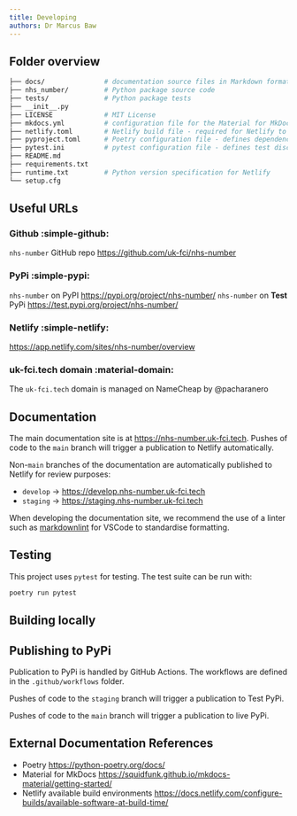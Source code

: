 ```yaml
---
title: Developing
authors: Dr Marcus Baw
---
```


## Folder overview

```bash
├── docs/               # documentation source files in Markdown format
├── nhs_number/         # Python package source code
├── tests/              # Python package tests
├── __init__.py
├── LICENSE             # MIT License
├── mkdocs.yml          # configuration file for the Material for MkDocs documentation site
├── netlify.toml        # Netlify build file - required for Netlify to build the documentation site
├── pyproject.toml      # Poetry configuration file - defines dependencies, etc
├── pytest.ini          # pytest configuration file - defines test discovery, etc
├── README.md
├── requirements.txt
├── runtime.txt         # Python version specification for Netlify
└── setup.cfg
```

## Useful URLs

### Github :simple-github:

`nhs-number` GitHub repo <https://github.com/uk-fci/nhs-number>

### PyPi :simple-pypi:

`nhs-number` on PyPI <https://pypi.org/project/nhs-number/>
`nhs-number` on **Test** PyPi <https://test.pypi.org/project/nhs-number/>

### Netlify :simple-netlify:

<https://app.netlify.com/sites/nhs-number/overview>

### uk-fci.tech domain :material-domain:

The `uk-fci.tech` domain is managed on NameCheap by @pacharanero

## Documentation

The main documentation site is at <https://nhs-number.uk-fci.tech>. Pushes of code to the `main` branch will trigger a publication to Netlify automatically.

Non-`main` branches of the documentation are automatically published to Netlify for review purposes:

* `develop` -> <https://develop.nhs-number.uk-fci.tech>
* `staging` -> <https://staging.nhs-number.uk-fci.tech>

When developing the documentation site, we recommend the use of a linter such as [markdownlint](https://marketplace.visualstudio.com/items?itemName=DavidAnson.vscode-markdownlint) for VSCode to standardise formatting.

## Testing

This project uses `pytest` for testing. The test suite can be run with:

```bash
poetry run pytest
```

## Building locally

## Publishing to PyPi

Publication to PyPi is handled by GitHub Actions. The workflows are defined in the `.github/workflows` folder.

Pushes of code to the `staging` branch will trigger a publication to Test PyPi.

Pushes of code to the `main` branch will trigger a publication to live PyPi.

## External Documentation References

* Poetry <https://python-poetry.org/docs/>
* Material for MkDocs <https://squidfunk.github.io/mkdocs-material/getting-started/>
* Netlify available build environments <https://docs.netlify.com/configure-builds/available-software-at-build-time/>
